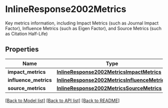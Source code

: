 # InlineResponse2002Metrics

Key metrics information, including Impact Metrics (such as Journal Impact Factor), Influence Metrics (such as Eigen Factor), and Source Metrics (such as Citation Half-Life)

## Properties
Name | Type | Description | Notes
------------ | ------------- | ------------- | -------------
**impact_metrics** | [**InlineResponse2002MetricsImpactMetrics**](InlineResponse2002MetricsImpactMetrics.md) |  | [optional] 
**influence_metrics** | [**InlineResponse2002MetricsInfluenceMetrics**](InlineResponse2002MetricsInfluenceMetrics.md) |  | [optional] 
**source_metrics** | [**InlineResponse2002MetricsSourceMetrics**](InlineResponse2002MetricsSourceMetrics.md) |  | [optional] 

[[Back to Model list]](../README.md#documentation-for-models) [[Back to API list]](../README.md#documentation-for-api-endpoints) [[Back to README]](../README.md)


